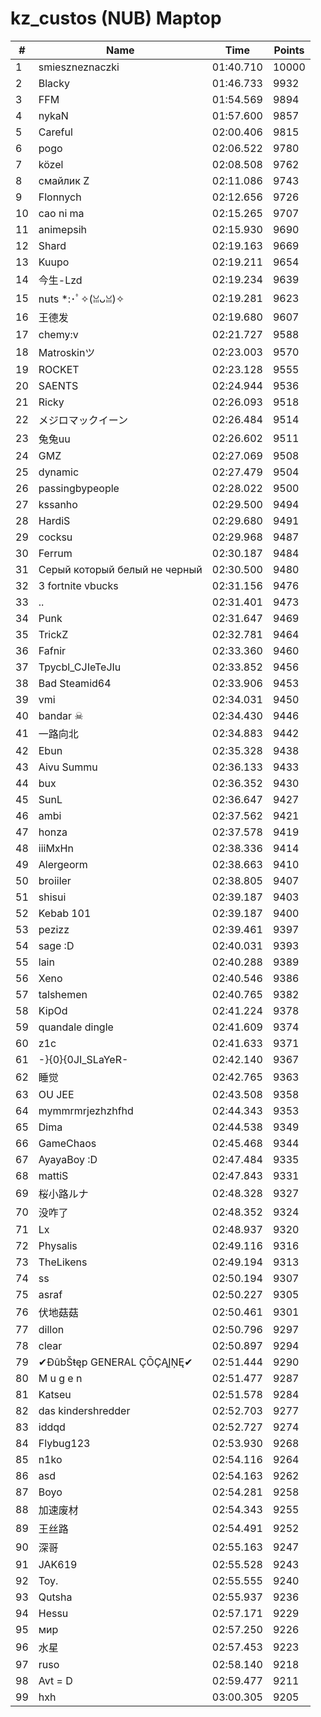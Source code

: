 # kz_custos (NUB) Maptop

|  # | Name | Time | Points |
|-------------- | -------------- | -------------- | -------------- | 
| 1 | smieszneznaczki | 01:40.710 | 10000 | 
| 2 | Blacky | 01:46.733 | 9932 | 
| 3 | FFM | 01:54.569 | 9894 | 
| 4 | nykaN | 01:57.600 | 9857 | 
| 5 | Careful | 02:00.406 | 9815 | 
| 6 | pogo | 02:06.522 | 9780 | 
| 7 | közel | 02:08.508 | 9762 | 
| 8 | смайлик Z | 02:11.086 | 9743 | 
| 9 | Flonnych | 02:12.656 | 9726 | 
| 10 | cao ni ma | 02:15.265 | 9707 | 
| 11 | animepsih | 02:15.930 | 9690 | 
| 12 | Shard | 02:19.163 | 9669 | 
| 13 | Kuupo | 02:19.211 | 9654 | 
| 14 | 今生-Lzd | 02:19.234 | 9639 | 
| 15 | nuts *:･ﾟ✧(ꈍᴗꈍ)✧ | 02:19.281 | 9623 | 
| 16 | 王德发 | 02:19.680 | 9607 | 
| 17 | chemy:v | 02:21.727 | 9588 | 
| 18 | Matroskinツ | 02:23.003 | 9570 | 
| 19 | ROCKET | 02:23.128 | 9555 | 
| 20 | SAENTS | 02:24.944 | 9536 | 
| 21 | Ricky | 02:26.093 | 9518 | 
| 22 | メジロマックイーン | 02:26.484 | 9514 | 
| 23 | 兔兔uu | 02:26.602 | 9511 | 
| 24 | GMZ | 02:27.069 | 9508 | 
| 25 | dynamic | 02:27.479 | 9504 | 
| 26 | passingbypeople | 02:28.022 | 9500 | 
| 27 | kssanho | 02:29.500 | 9494 | 
| 28 | HardiS | 02:29.680 | 9491 | 
| 29 | cocksu | 02:29.968 | 9487 | 
| 30 | Ferrum | 02:30.187 | 9484 | 
| 31 | Серый который белый не черный | 02:30.500 | 9480 | 
| 32 | 3 fortnite vbucks | 02:31.156 | 9476 | 
| 33 | .. | 02:31.401 | 9473 | 
| 34 | Punk | 02:31.647 | 9469 | 
| 35 | TrickZ | 02:32.781 | 9464 | 
| 36 | Fafnir | 02:33.360 | 9460 | 
| 37 | Tpycbl_CJIeTeJIu | 02:33.852 | 9456 | 
| 38 | Bad Steamid64 | 02:33.906 | 9453 | 
| 39 | vmi | 02:34.031 | 9450 | 
| 40 | bandar ☠ | 02:34.430 | 9446 | 
| 41 | 一路向北 | 02:34.883 | 9442 | 
| 42 | Ebun | 02:35.328 | 9438 | 
| 43 | Aivu Summu | 02:36.133 | 9433 | 
| 44 | bux | 02:36.352 | 9430 | 
| 45 | SunL | 02:36.647 | 9427 | 
| 46 | ambi | 02:37.562 | 9421 | 
| 47 | honza | 02:37.578 | 9419 | 
| 48 | iiiMxHn | 02:38.336 | 9414 | 
| 49 | Alergeorm | 02:38.663 | 9410 | 
| 50 | broiiler | 02:38.805 | 9407 | 
| 51 | shisui | 02:39.187 | 9403 | 
| 52 | Kebab 101 | 02:39.187 | 9400 | 
| 53 | pezizz | 02:39.461 | 9397 | 
| 54 | sage :D | 02:40.031 | 9393 | 
| 55 | lain | 02:40.288 | 9389 | 
| 56 | Xeno | 02:40.546 | 9386 | 
| 57 | talshemen | 02:40.765 | 9382 | 
| 58 | KipOd | 02:41.224 | 9378 | 
| 59 | quandale dingle | 02:41.609 | 9374 | 
| 60 | z1c | 02:41.633 | 9371 | 
| 61 | -}{0}{0JI_SLaYeR- | 02:42.140 | 9367 | 
| 62 | 睡觉 | 02:42.765 | 9363 | 
| 63 | OU JEE | 02:43.508 | 9358 | 
| 64 | mymmrmrjezhzhfhd | 02:44.343 | 9353 | 
| 65 | Dima | 02:44.538 | 9349 | 
| 66 | GameChaos | 02:45.468 | 9344 | 
| 67 | AyayaBoy :D | 02:47.484 | 9335 | 
| 68 | mattiS | 02:47.843 | 9331 | 
| 69 | 桜小路ルナ | 02:48.328 | 9327 | 
| 70 | 没咋了 | 02:48.352 | 9324 | 
| 71 | Lx | 02:48.937 | 9320 | 
| 72 | Physalis | 02:49.116 | 9316 | 
| 73 | TheLikens | 02:49.194 | 9313 | 
| 74 | ss | 02:50.194 | 9307 | 
| 75 | asraf | 02:50.227 | 9305 | 
| 76 | 伏地菇菇 | 02:50.461 | 9301 | 
| 77 | dillon | 02:50.796 | 9297 | 
| 78 | clear | 02:50.897 | 9294 | 
| 79 | ✔ĐûbŠŧęp GENERAL ÇŌÇĄĮŅĘ✔ | 02:51.444 | 9290 | 
| 80 | M u g e n | 02:51.477 | 9287 | 
| 81 | Katseu | 02:51.578 | 9284 | 
| 82 | das kindershredder | 02:52.703 | 9277 | 
| 83 | iddqd | 02:52.727 | 9274 | 
| 84 | Flybug123 | 02:53.930 | 9268 | 
| 85 | n1ko | 02:54.116 | 9264 | 
| 86 | asd | 02:54.163 | 9262 | 
| 87 | Boyo | 02:54.281 | 9258 | 
| 88 | 加速废材 | 02:54.343 | 9255 | 
| 89 | 王丝路 | 02:54.491 | 9252 | 
| 90 | 深哥 | 02:55.163 | 9247 | 
| 91 | JAK619 | 02:55.528 | 9243 | 
| 92 | Toy. | 02:55.555 | 9240 | 
| 93 | Qutsha | 02:55.937 | 9236 | 
| 94 | Hessu | 02:57.171 | 9229 | 
| 95 | мир | 02:57.250 | 9226 | 
| 96 | 水星 | 02:57.453 | 9223 | 
| 97 | ruso | 02:58.140 | 9218 | 
| 98 | Avt = D | 02:59.477 | 9211 | 
| 99 | hxh | 03:00.305 | 9205 | 

